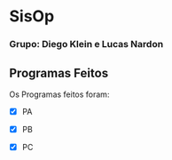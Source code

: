# SisOp

### Grupo: Diego Klein e Lucas Nardon





## Programas Feitos

Os Programas feitos foram:

- [x] PA
- [x] PB
- [x] PC


